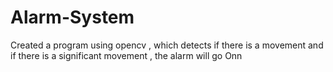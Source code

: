 # Alarm-System
Created a program using opencv , which detects if there is a movement and if there is a significant movement , the alarm will go Onn
